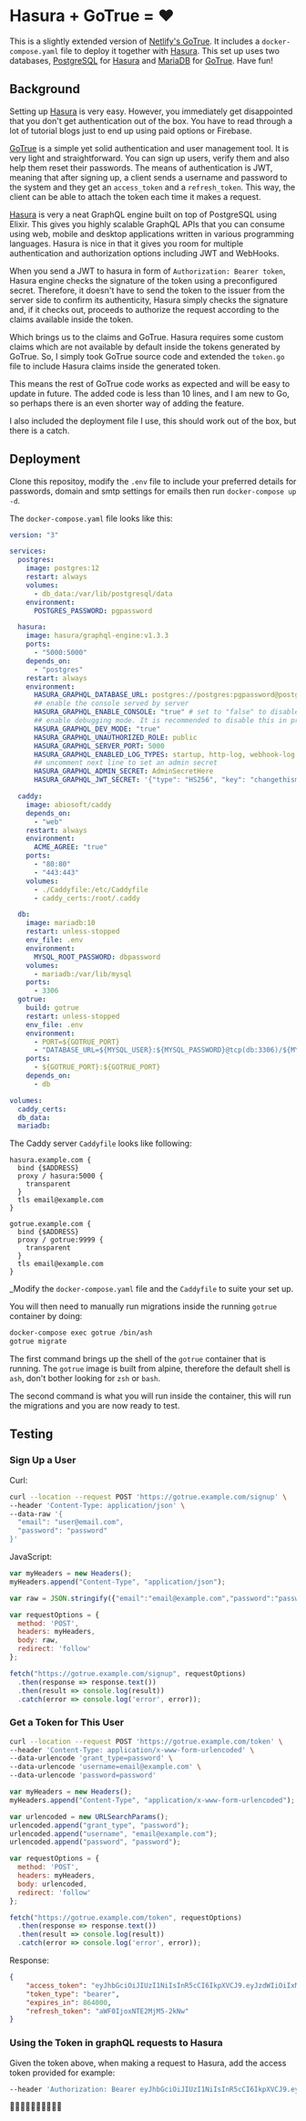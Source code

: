 # Hasura + GoTrue = ❤️

This is a slightly extended version of [Netlify's GoTrue](https://github.com/netlify/gotrue). It includes a `docker-compose.yaml` file to deploy it together with [Hasura](https://hasura.io/docs/1.0/graphql/core/index.html). This set up uses two databases, [PostgreSQL](https://www.postgresql.org/) for [Hasura](https://hasura.io/docs/1.0/graphql/core/index.html) and [MariaDB](https://mariadb.org/) for [GoTrue](https://github.com/netlify/gotrue). Have fun!

## Background

Setting up [Hasura](https://hasura.io/docs/1.0/graphql/core/index.html) is very easy. However, you immediately get disappointed that you don't get authentication out of the box. You have to read through a lot of tutorial blogs just to end up using paid options or Firebase.

[GoTrue](https://github.com/netlify/gotrue) is a simple yet solid authentication and user management tool. It is very light and straightforward. You can sign up users, verify them and also help them reset their passwords. The means of authentication is JWT, meaning that after signing up, a client sends a username and password to the system and they get an `access_token` and a `refresh_token`. This way, the client can be able to attach the token each time it makes a request.

[Hasura](https://hasura.io/docs/1.0/graphql/core/index.html) is very a neat GraphQL engine built on top of PostgreSQL using Elixir. This gives you highly scalable GraphQL APIs that you can consume using web, mobile and desktop applications written in various programming languages. Hasura is nice in that it gives you room for multiple authentication and authorization options including JWT and WebHooks.

When you send a JWT to hasura in form of `Authorization: Bearer token`, Hasura engine checks the signature of the token using a preconfigured secret. Therefore, it doesn't have to send the token to the issuer from the server side to confirm its authenticity, Hasura simply checks the signature and, if it checks out, proceeds to authorize the request according to the claims available inside the token.

Which brings us to the claims and GoTrue. Hasura requires some custom claims which are not available by default inside the tokens generated by GoTrue. So, I simply took GoTrue source code and extended the `token.go` file to include Hasura claims inside the generated token.

This means the rest of GoTrue code works as expected and will be easy to update in future. The added code is less than 10 lines, and I am new to Go, so perhaps there is an even shorter way of adding the feature.

I also included the deployment file I use, this should work out of the box, but there is a catch.

## Deployment

Clone this repositoy, modify the `.env` file to include your preferred details for passwords, domain and smtp settings for emails then run `docker-compose up -d`.

The `docker-compose.yaml` file looks like this:

```yaml
version: "3"

services:
  postgres:
    image: postgres:12
    restart: always
    volumes:
      - db_data:/var/lib/postgresql/data
    environment:
      POSTGRES_PASSWORD: pgpassword

  hasura:
    image: hasura/graphql-engine:v1.3.3
    ports:
      - "5000:5000"
    depends_on:
      - "postgres"
    restart: always
    environment:
      HASURA_GRAPHQL_DATABASE_URL: postgres://postgres:pgpassword@postgres:5432/postgres
      ## enable the console served by server
      HASURA_GRAPHQL_ENABLE_CONSOLE: "true" # set to "false" to disable console
      ## enable debugging mode. It is recommended to disable this in production
      HASURA_GRAPHQL_DEV_MODE: "true"
      HASURA_GRAPHQL_UNAUTHORIZED_ROLE: public
      HASURA_GRAPHQL_SERVER_PORT: 5000
      HASURA_GRAPHQL_ENABLED_LOG_TYPES: startup, http-log, webhook-log, websocket-log, query-log
      ## uncomment next line to set an admin secret
      HASURA_GRAPHQL_ADMIN_SECRET: AdminSecretHere
      HASURA_GRAPHQL_JWT_SECRET: '{"type": "HS256", "key": "changethismorethan32characterstring"}'

  caddy:
    image: abiosoft/caddy
    depends_on:
      - "web"
    restart: always
    environment:
      ACME_AGREE: "true"
    ports:
      - "80:80"
      - "443:443"
    volumes:
      - ./Caddyfile:/etc/Caddyfile
      - caddy_certs:/root/.caddy

  db:
    image: mariadb:10
    restart: unless-stopped
    env_file: .env
    environment: 
      MYSQL_ROOT_PASSWORD: dbpassword
    volumes:
      - mariadb:/var/lib/mysql
    ports:
      - 3306
  gotrue:
    build: gotrue
    restart: unless-stopped
    env_file: .env
    environment:
      - PORT=${GOTRUE_PORT}
      - "DATABASE_URL=${MYSQL_USER}:${MYSQL_PASSWORD}@tcp(db:3306)/${MYSQL_DATABASE}?parseTime=true&multiStatements=true"
    ports:
      - ${GOTRUE_PORT}:${GOTRUE_PORT}
    depends_on:
      - db

volumes:
  caddy_certs:
  db_data:
  mariadb:
```

The Caddy server `Caddyfile` looks like following:

```Caddyfile
hasura.example.com {
  bind {$ADDRESS}
  proxy / hasura:5000 {
    transparent
  }
  tls email@example.com
}

gotrue.example.com {
  bind {$ADDRESS}
  proxy / gotrue:9999 {
    transparent
  }
  tls email@example.com
}

```

_Modify the `docker-compose.yaml` file and the `Caddyfile` to suite your set up.

You will then need to manually run migrations inside the running `gotrue` container by doing:

```zsh
docker-compose exec gotrue /bin/ash
gotrue migrate
```

The first command brings up the shell of the `gotrue` container that is running. The `gotrue` image is built from alpine, therefore the default shell is `ash`, don't bother looking for `zsh` or `bash`.

The second command is what you will run inside the container, this will run the migrations and you are now ready to test.

## Testing

### Sign Up a User

Curl:

```zsh
curl --location --request POST 'https://gotrue.example.com/signup' \
--header 'Content-Type: application/json' \
--data-raw '{
  "email": "user@email.com",
  "password": "password"
}'
```

JavaScript:

```js
var myHeaders = new Headers();
myHeaders.append("Content-Type", "application/json");

var raw = JSON.stringify({"email":"email@example.com","password":"password"});

var requestOptions = {
  method: 'POST',
  headers: myHeaders,
  body: raw,
  redirect: 'follow'
};

fetch("https://gotrue.example.com/signup", requestOptions)
  .then(response => response.text())
  .then(result => console.log(result))
  .catch(error => console.log('error', error));
```

### Get a Token for This User

```zsh
curl --location --request POST 'https://gotrue.example.com/token' \
--header 'Content-Type: application/x-www-form-urlencoded' \
--data-urlencode 'grant_type=password' \
--data-urlencode 'username=email@example.com' \
--data-urlencode 'password=password'
```

```js
var myHeaders = new Headers();
myHeaders.append("Content-Type", "application/x-www-form-urlencoded");

var urlencoded = new URLSearchParams();
urlencoded.append("grant_type", "password");
urlencoded.append("username", "email@example.com");
urlencoded.append("password", "password");

var requestOptions = {
  method: 'POST',
  headers: myHeaders,
  body: urlencoded,
  redirect: 'follow'
};

fetch("https://gotrue.example.com/token", requestOptions)
  .then(response => response.text())
  .then(result => console.log(result))
  .catch(error => console.log('error', error));
```

Response:

```json
{
    "access_token": "eyJhbGciOiJIUzI1NiIsInR5cCI6IkpXVCJ9.eyJzdWIiOiIxMjM0NTY3ODkwIiwibmFtZSI6IkpvaG4gRG9lIiwiaWF0IjoxNTE2MjM5MDIyfQ.SflKxwRJSMeKKF2QT4fwpMeJf36POk6yJV_adQssw5c",
    "token_type": "bearer",
    "expires_in": 864000,
    "refresh_token": "aWF0IjoxNTE2MjM5-2kNw"
}
```

### Using the Token in graphQL requests to Hasura

Given the token above, when making a request to Hasura, add the access token provided for example:

```zsh
--header 'Authorization: Bearer eyJhbGciOiJIUzI1NiIsInR5cCI6IkpXVCJ9.eyJzdWIiOiIxMjM0NTY3ODkwIiwibmFtZSI6IkpvaG4gRG9lIiwiaWF0IjoxNTE2MjM5MDIyfQ.SflKxwRJSMeKKF2QT4fwpMeJf36POk6yJV_adQssw5c'
```

🚀🚀🚀🚀🚀🚀🚀🚀🚀🚀
